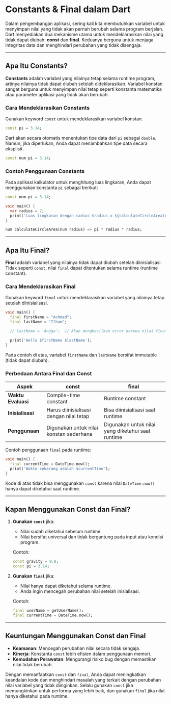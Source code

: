 # Constants & Final dalam Dart

Dalam pengembangan aplikasi, sering kali kita membutuhkan variabel untuk menyimpan nilai yang tidak akan pernah berubah selama program berjalan. Dart menyediakan dua mekanisme utama untuk mendeklarasikan nilai yang tidak dapat diubah: **const** dan **final**. Keduanya berguna untuk menjaga integritas data dan menghindari perubahan yang tidak disengaja.

---

## Apa Itu Constants?
**Constants** adalah variabel yang nilainya tetap selama runtime program, artinya nilainya tidak dapat diubah setelah dideklarasikan. Variabel konstan sangat berguna untuk menyimpan nilai tetap seperti konstanta matematika atau parameter aplikasi yang tidak akan berubah.

### Cara Mendeklarasikan Constants
Gunakan keyword `const` untuk mendeklarasikan variabel konstan.

```dart
const pi = 3.14;
```

Dart akan secara otomatis menentukan tipe data dari `pi` sebagai `double`. Namun, jika diperlukan, Anda dapat menambahkan tipe data secara eksplisit.

```dart
const num pi = 3.14;
```

### Contoh Penggunaan Constants
Pada aplikasi kalkulator untuk menghitung luas lingkaran, Anda dapat menggunakan konstanta `pi` sebagai berikut:

```dart
const num pi = 3.14;

void main() {
  var radius = 7;
  print('Luas lingkaran dengan radius $radius = ${calculateCircleArea(radius)}');
}

num calculateCircleArea(num radius) => pi * radius * radius;
```

---

## Apa Itu Final?
**Final** adalah variabel yang nilainya tidak dapat diubah setelah diinisialisasi. Tidak seperti `const`, nilai `final` dapat ditentukan selama runtime (runtime constant).

### Cara Mendeklarasikan Final
Gunakan keyword `final` untuk mendeklarasikan variabel yang nilainya tetap setelah diinisialisasi.

```dart
void main() {
  final firstName = "Achmad";
  final lastName = "Ilham";

  // lastName = 'Angga';  // Akan menghasilkan error karena nilai final tidak dapat diubah

  print('Hello $firstName $lastName');
}
```

Pada contoh di atas, variabel `firstName` dan `lastName` bersifat immutable (tidak dapat diubah).

### Perbedaan Antara Final dan Const
| **Aspek**            | **const**                                  | **final**                    |
|----------------------|-------------------------------------------|-----------------------------|
| **Waktu Evaluasi**   | Compile-time constant                     | Runtime constant            |
| **Inisialisasi**     | Harus diinisialisasi dengan nilai tetap   | Bisa diinisialisasi saat runtime |
| **Penggunaan**       | Digunakan untuk nilai konstan sederhana   | Digunakan untuk nilai yang diketahui saat runtime |

Contoh penggunaan `final` pada runtime:

```dart
void main() {
  final currentTime = DateTime.now();
  print('Waktu sekarang adalah $currentTime');
}
```

Kode di atas tidak bisa menggunakan `const` karena nilai `DateTime.now()` hanya dapat diketahui saat runtime.

---

## Kapan Menggunakan Const dan Final?
1. **Gunakan `const`** jika:
   - Nilai sudah diketahui sebelum runtime.
   - Nilai bersifat universal dan tidak bergantung pada input atau kondisi program.
   
   Contoh:
   ```dart
   const gravity = 9.8;
   const pi = 3.14;
   ```

2. **Gunakan `final`** jika:
   - Nilai hanya dapat diketahui selama runtime.
   - Anda ingin mencegah perubahan nilai setelah inisialisasi.
   
   Contoh:
   ```dart
   final userName = getUserName();
   final currentTime = DateTime.now();
   ```

---

## Keuntungan Menggunakan Const dan Final
- **Keamanan**: Mencegah perubahan nilai secara tidak sengaja.
- **Kinerja**: Konstanta `const` lebih efisien dalam penggunaan memori.
- **Kemudahan Perawatan**: Mengurangi risiko bug dengan memastikan nilai tidak berubah.

Dengan memanfaatkan `const` dan `final`, Anda dapat meningkatkan keandalan kode dan menghindari masalah yang terkait dengan perubahan nilai variabel yang tidak diinginkan. Selalu gunakan `const` jika memungkinkan untuk performa yang lebih baik, dan gunakan `final` jika nilai hanya diketahui pada runtime.

